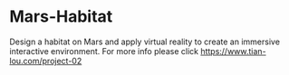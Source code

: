 # Mars-Habitat
Design a habitat on Mars and apply virtual reality to create an immersive interactive environment.
For more info please click https://www.tian-lou.com/project-02
